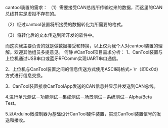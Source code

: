 cantool装置的需求：
（1）需要接受CAN总线所传输过来的数据，而这里的CAN总线其实是虚拟不存在的。

（2）经过cantool装置将所接受的数据转化为所需要的格式。

（3）将转化后的文本传送到所开发的软件中。

而这次我主要负责的就是做数据接受和转换，以上仅为我个人对cantool装置的理解。欢迎其他组员多提意见。
何静
#CanTool项目需求分析：
1、CanTool装置与上位机通过USB串口或蓝牙RFComm实现UART串口通信。

2、上位机与CanTool装置之间的信息传送方式使用ASCII码格式+ \r（即0x0d）方式进行信息交换。

3、CanTool装置接收CanToolApp发送的CAN信息并显示并发送到CAN总线。

4.进行单元测试－功能测试－集成测试－场景测试－系统测试－Alpha/Beta Test。

5.以Arduino微控制器为基础设计CanTool硬件装置，实现CanTool装置信号的发送和接收。
